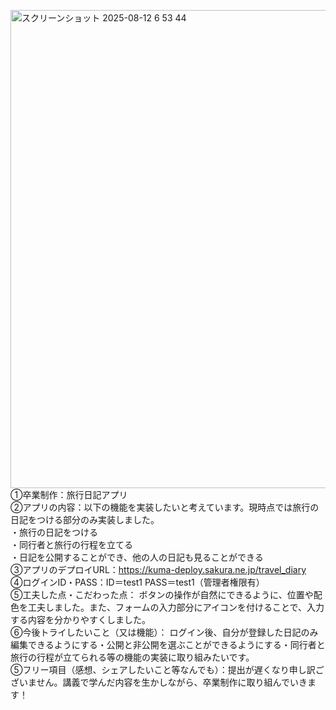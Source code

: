<img width="1389" height="765" alt="スクリーンショット 2025-08-12 6 53 44" src="https://github.com/user-attachments/assets/16c2746c-e049-457c-b7a7-b98bc63883c1" /></br>
①卒業制作：旅行日記アプリ</br>
②アプリの内容：以下の機能を実装したいと考えています。現時点では旅行の日記をつける部分のみ実装しました。</br>
・旅行の日記をつける</br>
・同行者と旅行の行程を立てる</br>
・日記を公開することができ、他の人の日記も見ることができる</br>
③アプリのデプロイURL：https://kuma-deploy.sakura.ne.jp/travel_diary  </br>
④ログインID・PASS：ID＝test1 PASS＝test1（管理者権限有）</br>
⑤工夫した点・こだわった点： ボタンの操作が自然にできるように、位置や配色を工夫しました。また、フォームの入力部分にアイコンを付けることで、入力する内容を分かりやすくしました。</br>
⑥今後トライしたいこと（又は機能）： ログイン後、自分が登録した日記のみ編集できるようにする・公開と非公開を選ぶことができるようにする・同行者と旅行の行程が立てられる等の機能の実装に取り組みたいです。</br>
⑤フリー項目（感想、シェアしたいこと等なんでも）：提出が遅くなり申し訳ございません。講義で学んだ内容を生かしながら、卒業制作に取り組んでいきます！
